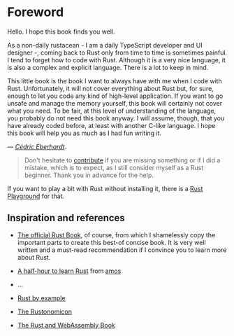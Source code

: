 # Foreword

Hello. I hope this book finds you well.

As a non-daily rustacean - I am a daily TypeScript developer and UI designer -, coming back to Rust only from time to
time is sometimes painful. I tend to forget how to code with Rust. Although it is a very nice language, it is also a
complex and explicit language. There is a lot to keep in mind.

This little book is the book I want to always have with me when I code with Rust. Unfortunately, it will not cover
everything about Rust but, for sure, enough to let you code any kind of high-level application. If you want to go unsafe
and manage the memory yourself, this book will certainly not cover what you need. To be fair, at this level of
understanding of the language, you probably do not need this book anyway. I will assume, though, that you have already
coded before, at least with another C-like language. I hope this book will help you as much as I had fun writing it.

_— [Cédric Eberhardt](https://www.cedeber.fr)_.

> Don't hesitate to [contribute](https://github.com/cedeber/concise-rust-book) if you are missing something or if I did
> a mistake, which is to expect, as I still consider myself as a Rust beginner. Thank you in advance for the help.

If you want to play a bit with Rust without installing it, there is a [Rust Playground](https://play.rust-lang.org) for
that.

## Inspiration and references

- [The official Rust Book](https://doc.rust-lang.org/stable/book/), of course, from which I shamelessly copy the important parts to create this best-of concise book. It is very well written and a must-read recommendation if I convince you to learn more about Rust.
- [A half-hour to learn Rust](https://fasterthanli.me/articles/a-half-hour-to-learn-rust)
  from [amos](https://fasterthanli.me)
- ...

- [Rust by example](https://doc.rust-lang.org/stable/rust-by-example/)
- [The Rustonomicon](https://doc.rust-lang.org/nomicon/)
- [The Rust and WebAssembly Book](https://rustwasm.github.io/docs/book/)
